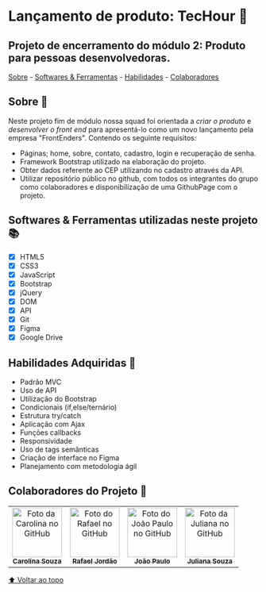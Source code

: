 # Lançamento de produto: **TecHour** 🍻

## Projeto de encerramento do módulo 2: Produto para pessoas desenvolvedoras.

[Sobre](#sobre-) - [Softwares & Ferramentas](#softwares--ferramentas-utilizadas-neste-projeto-) - [Habilidades](#habilidades-adquiridas-) - [Colaboradores](#colaboradores-do-projeto-)

## Sobre 🔎

Neste projeto fim de módulo nossa squad foi orientada a _criar o produto_ e _desenvolver o front end_ para apresentá-lo como um novo lançamento pela empresa "FrontEnders". Contendo os seguinte requisitos:

- Páginas; home, sobre, contato, cadastro, login e recuperação de senha.
- Framework Bootstrap utilizado na elaboração do projeto.
- Obter dados referente ao CEP utilizando no cadastro através da API.
- Utilizar repositório público no github, com todos os integrantes do grupo como colaboradores e disponibilização de uma GithubPage com o projeto.


## Softwares & Ferramentas utilizadas neste projeto 📚
- [x] HTML5
- [x] CSS3
- [x] JavaScript
- [x] Bootstrap
- [x] jQuery
- [x] DOM
- [x] API
- [x] Git
- [x] Figma
- [x] Google Drive

## Habilidades Adquiridas 📝

- Padrão MVC
- Uso de API
- Utilização do Bootstrap
- Condicionais (if,else/ternário)
- Estrutura try/catch
- Aplicação com Ajax
- Funções callbacks
- Responsividade
- Uso de tags semânticas
- Criação de interface no Figma
- Planejamento com metodologia ágil

## Colaboradores do Projeto 🤝

<table>
  <tr>
    <td align="center">
      <a href="https://www.linkedin.com/in/carolina-souza-ti/">
        <img src="https://avatars.githubusercontent.com/u/78110180?v=4" width="100px;" alt="Foto da Carolina no GitHub"/><br>
        <sub>
          <b>Carolina Souza</b>
        </sub>
      </a>
    </td>
    <td align="center">
      <a href="https://www.linkedin.com/in/rafaelljordao/">
        <img src="https://avatars.githubusercontent.com/u/97906731?v=4" width="100px;" alt="Foto do Rafael no GitHub"/><br>
        <sub>
          <b>Rafael Jordão</b>
        </sub>
      </a>
    </td>
    <td align="center">
      <a href="https://www.linkedin.com/search/results/all/?keywords=jo%C3%A3o%20paulo%20gotardi%20begiato&origin=RICH_QUERY_SUGGESTION&position=0&searchId=e9631c7a-79df-47fa-bca6-71cc3d918152&sid=(7E">
        <img src="https://avatars.githubusercontent.com/u/102306068?v=4" width="100px;" alt="Foto do João Paulo no GitHub"/><br>
        <sub>
          <b>João Paulo</b>
        </sub>
      </a>
    </td>
       <td align="center">
      <a href="https://www.linkedin.com/in/julianaha/">
        <img src="https://avatars.githubusercontent.com/u/65184920?v=4" width="100px;" alt="Foto da Juliana no GitHub"/><br>
        <sub>
          <b>Juliana Souza</b>
        </sub>
      </a>
    </td>
  </tr>
</table>

[⬆ Voltar ao topo](#lançamento-de-produto-techour-)
